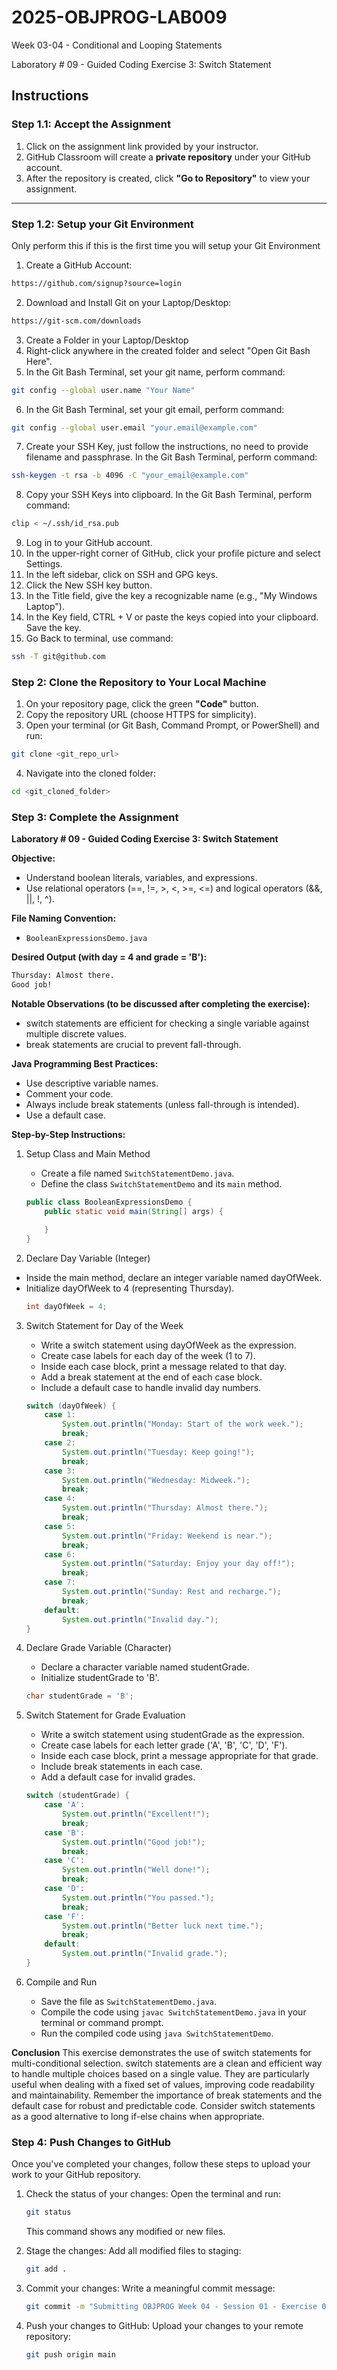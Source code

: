 # **2025-OBJPROG-LAB009**
Week 03-04 - Conditional and Looping Statements

Laboratory # 09 - Guided Coding Exercise 3: Switch Statement

## **Instructions**

### **Step 1.1: Accept the Assignment**

   1. Click on the assignment link provided by your instructor.
   2. GitHub Classroom will create a **private repository** under your GitHub account.
   3. After the repository is created, click **"Go to Repository"** to view your assignment.

---

### **Step 1.2: Setup your Git Environment**
Only perform this if this is the first time you will setup your Git Environment

   1. Create a GitHub Account:
   ```bash
   https://github.com/signup?source=login
   ```
      
   2. Download and Install Git on your Laptop/Desktop:
   ```bash
   https://git-scm.com/downloads
   ```
   
   3. Create a Folder in your Laptop/Desktop
   4. Right-click anywhere in the created folder and select "Open Git Bash Here".
   5. In the Git Bash Terminal, set your git name, perform command:
   ```bash
   git config --global user.name "Your Name"
   ```
   
   6. In the Git Bash Terminal, set your git email, perform command:
   ```bash
   git config --global user.email "your.email@example.com"
   ```
   
   7. Create your SSH Key, just follow the instructions, no need to provide filename and passphrase. In the Git Bash Terminal, perform command:
   ```bash
   ssh-keygen -t rsa -b 4096 -C "your_email@example.com"
   ```
   
   8. Copy your SSH Keys into clipboard. In the Git Bash Terminal, perform command:
   ```bash
   clip < ~/.ssh/id_rsa.pub
   ```
   
   9. Log in to your GitHub account.
   10. In the upper-right corner of GitHub, click your profile picture and select Settings.
   11. In the left sidebar, click on SSH and GPG keys.
   12. Click the New SSH key button.
   13. In the Title field, give the key a recognizable name (e.g., "My Windows Laptop").
   14. In the Key field, CTRL + V or paste the keys copied into your clipboard. Save the key.
   15. Go Back to terminal, use command:
   ```bash
   ssh -T git@github.com
   ```

### **Step 2: Clone the Repository to Your Local Machine**

   1. On your repository page, click the green **"Code"** button.
   2. Copy the repository URL (choose HTTPS for simplicity).
   3. Open your terminal (or Git Bash, Command Prompt, or PowerShell) and run:
   
   ```bash
   git clone <git_repo_url>
   ```
   
   4. Navigate into the cloned folder:
   
   ```bash
   cd <git_cloned_folder>
   ```

### **Step 3: Complete the Assignment**

**Laboratory # 09 - Guided Coding Exercise 3: Switch Statement**

   **Objective:**
   - Understand boolean literals, variables, and expressions.
   - Use relational operators (==, !=, >, <, >=, <=) and logical operators (&&, ||, !, ^).

   **File Naming Convention:**
   - `BooleanExpressionsDemo.java`

   **Desired Output (with day = 4 and grade = 'B'):**
   ```txt
   Thursday: Almost there.
   Good job!
   ```

   **Notable Observations (to be discussed after completing the exercise):**
   - switch statements are efficient for checking a single variable against multiple discrete values.
   - break statements are crucial to prevent fall-through.

   **Java Programming Best Practices:**
   - Use descriptive variable names.
   - Comment your code.
   - Always include break statements (unless fall-through is intended).
   - Use a default case.
      
   **Step-by-Step Instructions:**

   1. Setup Class and Main Method
      - Create a file named `SwitchStatementDemo.java`.
      - Define the class `SwitchStatementDemo` and its `main` method.
      ```Java
      public class BooleanExpressionsDemo {
          public static void main(String[] args) {
      
          }
      }
      ```
            
   2. Declare Day Variable (Integer)
   - Inside the main method, declare an integer variable named dayOfWeek.
   - Initialize dayOfWeek to 4 (representing Thursday).
      ```Java
      int dayOfWeek = 4;
      ```

   3. Switch Statement for Day of the Week
      - Write a switch statement using dayOfWeek as the expression.
      - Create case labels for each day of the week (1 to 7).
      - Inside each case block, print a message related to that day.
      - Add a break statement at the end of each case block.
      - Include a default case to handle invalid day numbers.
      ```Java
      switch (dayOfWeek) {
          case 1:
              System.out.println("Monday: Start of the work week.");
              break;
          case 2:
              System.out.println("Tuesday: Keep going!");
              break;
          case 3:
              System.out.println("Wednesday: Midweek.");
              break;
          case 4:
              System.out.println("Thursday: Almost there.");
              break;
          case 5:
              System.out.println("Friday: Weekend is near.");
              break;
          case 6:
              System.out.println("Saturday: Enjoy your day off!");
              break;
          case 7:
              System.out.println("Sunday: Rest and recharge.");
              break;
          default:
              System.out.println("Invalid day.");
      }
      ```

   4. Declare Grade Variable (Character)
      - Declare a character variable named studentGrade.
      - Initialize studentGrade to 'B'.
      ```Java
      char studentGrade = 'B';
      ```

   5. Switch Statement for Grade Evaluation
      - Write a switch statement using studentGrade as the expression.
      - Create case labels for each letter grade ('A', 'B', 'C', 'D', 'F').
      - Inside each case block, print a message appropriate for that grade.
      - Include break statements in each case.
      - Add a default case for invalid grades.
      ```Java
      switch (studentGrade) {
          case 'A':
              System.out.println("Excellent!");
              break;
          case 'B':
              System.out.println("Good job!");
              break;
          case 'C':
              System.out.println("Well done!");
              break;
          case 'D':
              System.out.println("You passed.");
              break;
          case 'F':
              System.out.println("Better luck next time.");
              break;
          default:
              System.out.println("Invalid grade.");
      }
      ```

   6. Compile and Run
       - Save the file as `SwitchStatementDemo.java`.
       - Compile the code using `javac SwitchStatementDemo.java` in your terminal or command prompt.
       - Run the compiled code using `java SwitchStatementDemo`.

   **Conclusion**
   This exercise demonstrates the use of switch statements for multi-conditional selection. switch statements are a clean and efficient way to handle multiple choices based on a single value.  They are particularly useful when dealing with a fixed set of values, improving code readability and maintainability. Remember the importance of break statements and the default case for robust and predictable code.  Consider switch statements as a good alternative to long if-else chains when appropriate.

### **Step 4: Push Changes to GitHub**
Once you've completed your changes, follow these steps to upload your work to your GitHub repository.

1. Check the status of your changes:
   Open the terminal and run:
   
   ```bash
   git status
   ```
   This command shows any modified or new files.
   
2. Stage the changes:
   Add all modified files to staging:
   
   ```bash
   git add .
   ```
   
3. Commit your changes:
   Write a meaningful commit message:
   
   ```bash
   git commit -m "Submitting OBJPROG Week 04 - Session 01 - Exercise 01"
   ```
   
4. Push your changes to GitHub:
   Upload your changes to your remote repository:
   
   ```bash
   git push origin main
   ```
